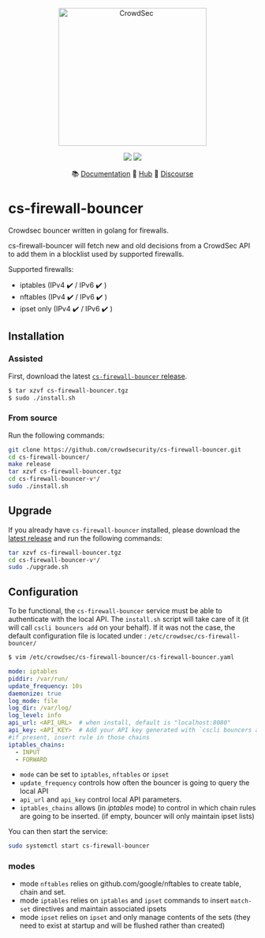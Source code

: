 <p align="center">
<img src="https://github.com/crowdsecurity/cs-firewall-bouncer/raw/main/docs/assets/crowdsec_linux_logo.png" alt="CrowdSec" title="CrowdSec" width="300" height="280" />
</p>
<p align="center">
<img src="https://img.shields.io/badge/build-pass-green">
<img src="https://img.shields.io/badge/tests-pass-green">
</p>
<p align="center">
&#x1F4DA; <a href="#installation">Documentation</a>
&#x1F4A0; <a href="https://hub.crowdsec.net">Hub</a>
&#128172; <a href="https://discourse.crowdsec.net">Discourse </a>
</p>


# cs-firewall-bouncer
Crowdsec bouncer written in golang for firewalls.

cs-firewall-bouncer will fetch new and old decisions from a CrowdSec API to add them in a blocklist used by supported firewalls.

Supported firewalls:
 - iptables (IPv4 :heavy_check_mark: / IPv6 :heavy_check_mark: )
 - nftables (IPv4 :heavy_check_mark: / IPv6 :heavy_check_mark: )
 - ipset only (IPv4 :heavy_check_mark: / IPv6 :heavy_check_mark: )

## Installation

### Assisted

First, download the latest [`cs-firewall-bouncer` release](https://github.com/crowdsecurity/cs-firewall-bouncer/releases).

```sh
$ tar xzvf cs-firewall-bouncer.tgz
$ sudo ./install.sh
```

### From source

Run the following commands:

```bash
git clone https://github.com/crowdsecurity/cs-firewall-bouncer.git
cd cs-firewall-bouncer/
make release
tar xzvf cs-firewall-bouncer.tgz
cd cs-firewall-bouncer-v*/
sudo ./install.sh
```

## Upgrade

If you already have `cs-firewall-bouncer` installed, please download the [latest release](https://github.com/crowdsecurity/cs-firewall-bouncer/releases) and run the following commands:

```bash
tar xzvf cs-firewall-bouncer.tgz
cd cs-firewall-bouncer-v*/
sudo ./upgrade.sh
```


## Configuration

To be functional, the `cs-firewall-bouncer` service must be able to authenticate with the local API.
The `install.sh` script will take care of it (it will call `cscli bouncers add` on your behalf).
If it was not the case, the default configuration file is located under : `/etc/crowdsec/cs-firewall-bouncer/`

```sh
$ vim /etc/crowdsec/cs-firewall-bouncer/cs-firewall-bouncer.yaml
```

```yaml
mode: iptables
piddir: /var/run/
update_frequency: 10s
daemonize: true
log_mode: file
log_dir: /var/log/
log_level: info
api_url: <API_URL>  # when install, default is "localhost:8080"
api_key: <API_KEY>  # Add your API key generated with `cscli bouncers add --name <bouncer_name>`
#if present, insert rule in those chains
iptables_chains:
  - INPUT
  - FORWARD
```

 - `mode` can be set to `iptables`, `nftables` or `ipset`
 - `update_frequency` controls how often the bouncer is going to query the local API
 - `api_url` and `api_key` control local API parameters.
 - `iptables_chains` allows (in _iptables_ mode) to control in which chain rules are going to be inserted. (if empty, bouncer will only maintain ipset lists)

You can then start the service:

```sh
sudo systemctl start cs-firewall-bouncer
```

### modes

 - mode `nftables` relies on github.com/google/nftables to create table, chain and set.
 - mode `iptables` relies on `iptables` and `ipset` commands to insert `match-set` directives and maintain associated ipsets
 - mode `ipset` relies on `ipset` and only manage contents of the sets (they need to exist at startup and will be flushed rather than created)






